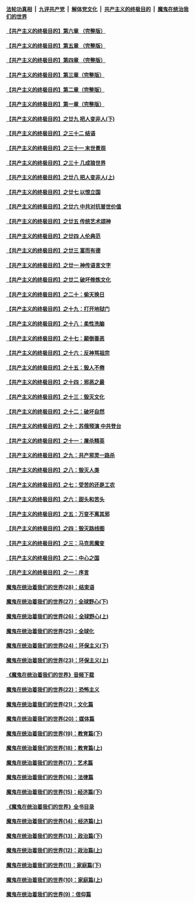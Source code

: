 ####  [法轮功真相](../../../../basic/blob/master/README.md?t=10121601) &nbsp;|&nbsp; [九评共产党](../../../../9ping.md/blob/master/README.md?t=10121601) &nbsp;|&nbsp; [解体党文化](../../../../jtdwh.md/blob/master/README.md?t=10121601)  &nbsp;|&nbsp; [共产主义的终极目的](../../../../gczydzjmd.md/blob/master/README.md?t=10121601) &nbsp;|&nbsp; [魔鬼在统治我们的世界](../../../../mgztzwmdsj.md/blob/master/README.md?t=10121601) 

#### [【共产主义的终极目的】第六章 （完整版）](../pages/nsc422/n11428913.md?t=10121601) 

#### [【共产主义的终极目的】第五章 （完整版）](../pages/nsc422/n11428912.md?t=10121601) 

#### [【共产主义的终极目的】第四章 （完整版）](../pages/nsc422/n11428907.md?t=10121601) 

#### [【共产主义的终极目的】第三章（完整版）](../pages/nsc422/n11428848.md?t=10121601) 

#### [【共产主义的终极目的】第二章（完整版）](../pages/nsc422/n11428831.md?t=10121601) 

#### [【共产主义的终极目的】第一章（完整版）](../pages/nsc422/n11417651.md?t=10121601) 

#### [【共产主义的终极目的】之廿九 把人变非人(下)](../pages/nsc422/n11344140.md?t=10121601) 

#### [【共产主义的终极目的】之三十二 结语](../pages/nsc422/n11360535.md?t=10121601) 

#### [【共产主义的终极目的】之三十一 末世景观](../pages/nsc422/n11351129.md?t=10121601) 

#### [【共产主义的终极目的】之三十 几成狼世界](../pages/nsc422/n11348280.md?t=10121601) 

#### [【共产主义的终极目的】之廿八 把人变非人(上)](../pages/nsc422/n11340492.md?t=10121601) 

#### [【共产主义的终极目的】之廿七 以恨立国](../pages/nsc422/n11336944.md?t=10121601) 

#### [【共产主义的终极目的】之廿六 中共对抗普世价值](../pages/nsc422/n11324785.md?t=10121601) 

#### [【共产主义的终极目的】之廿五 传统艺术颂神](../pages/nsc422/n11296396.md?t=10121601) 

#### [【共产主义的终极目的】之廿四 人伦典范](../pages/nsc422/n11296397.md?t=10121601) 

#### [【共产主义的终极目的】之廿三 富而有德](../pages/nsc422/n11283598.md?t=10121601) 

#### [【共产主义的终极目的】之廿一 神传语言文字](../pages/nsc422/n11263265.md?t=10121601) 

#### [【共产主义的终极目的】之廿二 破坏修炼文化](../pages/nsc422/n11245728.md?t=10121601) 

#### [【共产主义的终极目的】之二十：偷天换日](../pages/nsc422/n11238846.md?t=10121601) 

#### [【共产主义的终极目的】之十九：打开地狱门](../pages/nsc422/n11206376.md?t=10121601) 

#### [【共产主义的终极目的】之十八：柔性洗脑](../pages/nsc422/n11199994.md?t=10121601) 

#### [【共产主义的终极目的】之十七：颠倒善恶](../pages/nsc422/n11179782.md?t=10121601) 

#### [【共产主义的终极目的】之十六：反神骂祖宗](../pages/nsc422/n11166798.md?t=10121601) 

#### [【共产主义的终极目的】之十五：毁人不倦](../pages/nsc422/n11166792.md?t=10121601) 

#### [【共产主义的终极目的】之十四：邪恶之最](../pages/nsc422/n11150249.md?t=10121601) 

#### [【共产主义的终极目的】之十三：毁灭文化](../pages/nsc422/n11135227.md?t=10121601) 

#### [【共产主义的终极目的】之十二：破坏自然](../pages/nsc422/n11135214.md?t=10121601) 

#### [【共产主义的终极目的】之十：苏俄预演 中共登台](../pages/nsc422/n11118424.md?t=10121601) 

#### [【共产主义的终极目的】之十一：屠杀精英](../pages/nsc422/n11118442.md?t=10121601) 

#### [【共产主义的终极目的】之九：共产邪灵一路杀](../pages/nsc422/n11114139.md?t=10121601) 

#### [【共产主义的终极目的】之八：毁灭人类](../pages/nsc422/n11108503.md?t=10121601) 

#### [【共产主义的终极目的】之七：受苦的还是工农](../pages/nsc422/n11101809.md?t=10121601) 

#### [【共产主义的终极目的】之六：甜头和苦头](../pages/nsc422/n11096971.md?t=10121601) 

#### [【共产主义的终极目的】之五：万变不离其邪](../pages/nsc422/n11091285.md?t=10121601) 

#### [【共产主义的终极目的】之四：毁灭路线图](../pages/nsc422/n11086284.md?t=10121601) 

#### [【共产主义的终极目的】之三：马克思魔变](../pages/nsc422/n11061941.md?t=10121601) 

#### [【共产主义的终极目的】之二：中心之国](../pages/nsc422/n11047728.md?t=10121601) 

#### [【共产主义的终极目的】之一：序言](../pages/nsc422/n11086077.md?t=10121601) 

#### [魔鬼在统治着我们的世界(28)：结束语](../pages/nsc422/n10936246.md?t=10121601) 

#### [魔鬼在统治着我们的世界(27)：全球野心(下)](../pages/nsc422/n10928319.md?t=10121601) 

#### [魔鬼在统治着我们的世界(26)：全球野心(上)](../pages/nsc422/n10900318.md?t=10121601) 

#### [魔鬼在统治着我们的世界(25)：全球化](../pages/nsc422/n10788205.md?t=10121601) 

#### [魔鬼在统治着我们的世界(24)：环保主义(下)](../pages/nsc422/n10695307.md?t=10121601) 

#### [魔鬼在统治着我们的世界(23)：环保主义(上)](../pages/nsc422/n10688613.md?t=10121601) 

#### [《魔鬼在统治着我们的世界》音频下载](../pages/nsc422/n10635553.md?t=10121601) 

#### [魔鬼在统治着我们的世界(22)：恐怖主义](../pages/nsc422/n10614727.md?t=10121601) 

#### [魔鬼在统治着我们的世界(21)：文化篇](../pages/nsc422/n10597706.md?t=10121601) 

#### [魔鬼在统治着我们的世界(20)：媒体篇](../pages/nsc422/n10586579.md?t=10121601) 

#### [魔鬼在统治着我们的世界(19)：教育篇(下)](../pages/nsc422/n10564808.md?t=10121601) 

#### [魔鬼在统治着我们的世界(18)：教育篇(上)](../pages/nsc422/n10526970.md?t=10121601) 

#### [魔鬼在统治着我们的世界(17)：艺术篇](../pages/nsc422/n10499093.md?t=10121601) 

#### [魔鬼在统治着我们的世界(16)：法律篇](../pages/nsc422/n10485969.md?t=10121601) 

#### [魔鬼在统治着我们的世界(15)：经济篇(下)](../pages/nsc422/n10469975.md?t=10121601) 

#### [《魔鬼在统治着我们的世界》全书目录](../pages/nsc422/n10464261.md?t=10121601) 

#### [魔鬼在统治着我们的世界(14)：经济篇(上)](../pages/nsc422/n10457370.md?t=10121601) 

#### [魔鬼在统治着我们的世界(13)：政治篇(下)](../pages/nsc422/n10448270.md?t=10121601) 

#### [魔鬼在统治着我们的世界(12)：政治篇(上)](../pages/nsc422/n10444576.md?t=10121601) 

#### [魔鬼在统治着我们的世界(11)：家庭篇(下)](../pages/nsc422/n10440961.md?t=10121601) 

#### [魔鬼在统治着我们的世界(10)：家庭篇(上)](../pages/nsc422/n10435448.md?t=10121601) 

#### [魔鬼在统治着我们的世界(9)：信仰篇](../pages/nsc422/n10432159.md?t=10121601) 

